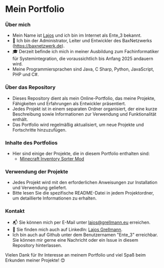 # Mein Portfolio

### Über mich
- Mein Name ist [Lajos](https://lajos.grellmann.eu) und ich bin im Internet als Ente_3 bekannt.
- 🚀 Ich bin der Administrator, Leiter und Entwickler des BaxNetzwerks (https://baxnetzwerk.de).
- 🎓 Derzeit befinde ich mich in meiner Ausbildung zum Fachinformatiker für Systemintegration, die voraussichtlich bis Anfang 2025 andauern wird.
- Meine Programmiersprachen sind Java, C Sharp, Python, JavaScript, PHP und C#.

### Über das Repository
- Dieses Repository dient als mein Online-Portfolio, das meine Projekte, Fähigkeiten und Erfahrungen als Entwickler präsentiert.
- Jedes Projekt ist in einem separaten Ordner organisiert, der eine kurze Beschreibung sowie Informationen zur Verwendung und Funktionalität enthält.
- Das Portfolio wird regelmäßig aktualisiert, um neue Projekte und Fortschritte hinzuzufügen.

### Inhalte des Portfolios
- Hier sind einige der Projekte, die in diesem Portfolio enthalten sind:
    - [Minecraft Inventory Sorter Mod](https://github.com/Ente3/Inventory-Sorter-Mod)

### Verwendung der Projekte
- Jedes Projekt wird mit den erforderlichen Anweisungen zur Installation und Verwendung geliefert.
- Bitte lesen Sie die spezifische README-Datei in jedem Projektordner, um detaillierte Informationen zu erhalten.

### Kontakt
- 📬 Sie können mich per E-Mail unter lajos@grellmann.eu erreichen.
- 💼 Sie finden mich auch auf LinkedIn: [Lajos Grellmann](https://www.linkedin.com/in/lajos-grellmann/).
- Ich bin auch auf Github unter dem Benutzernamen "Ente_3" erreichbar. Sie können mir gerne eine Nachricht oder ein Issue in diesem Repository hinterlassen.

Vielen Dank für Ihr Interesse an meinem Portfolio und viel Spaß beim Erkunden meiner Projekte! 😊
